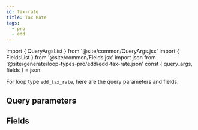 ```yaml
---
id: tax-rate
title: Tax Rate
tags:
  - pro
  - edd
---
```

import { QueryArgsList } from '@site/common/QueryArgs.jsx'
import { FieldsList } from '@site/common/Fields.jsx'
import json from '@site/generate/loop-types-pro/edd/edd-tax-rate.json'
const { query_args, fields } = json

For loop type `edd_tax_rate`, here are the query parameters and fields.

## Query parameters

<QueryArgsList args={query_args} />

## Fields

<FieldsList fields={fields} />
